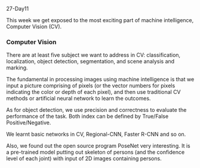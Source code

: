 27-Day11

This week we get exposed to the most exciting part of machine intelligence, Computer Vision (CV).

### Computer Vision

There are at least five subject we want to address in CV: classification, localization, object detection, segmentation, and scene analysis and marking.

The fundamental in processing images using machine intelligence is that we input a picture comprising of pixels (or the vector numbers for pixels indicating the color or depth of each pixel), and then use traditional CV methods or artificial neural network to learn the outcomes.

As for object detection, we use precision and correctness to evaluate the performance of the task. Both index can be defined by True/False Positive/Negative.

We learnt basic networks in CV, Regional-CNN, Faster R-CNN and so on.

Also, we found out the open source program PoseNet very interesting. It is a pre-trained model putting out skeleton of persons (and the confidence level of each joint) with input of 2D images containing persons. 